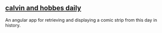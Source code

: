 ## [calvin and hobbes daily](https://noahbass.github.io/calvinhobbes-daily/)

An angular app for retrieving and displaying a comic strip from this day in history.
